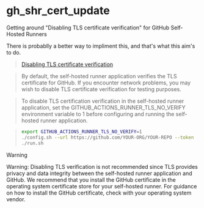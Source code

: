# gh_shr_cert_update
Getting around "Disabling TLS certificate verification" for GitHub Self-Hosted Runners

There is probablly a better way to impliment this, and that's what this aim's to do.

> [Disabling TLS certificate verification](https://docs.github.com/en/actions/hosting-your-own-runners/managing-self-hosted-runners/monitoring-and-troubleshooting-self-hosted-runners#disabling-tls-certificate-verification)

> By default, the self-hosted runner application verifies the TLS certificate for GitHub. If you encounter network problems, you may wish to disable TLS certificate verification for testing purposes.

> To disable TLS certification verification in the self-hosted runner application, set the GITHUB_ACTIONS_RUNNER_TLS_NO_VERIFY environment variable to 1 before configuring and running the self-hosted runner application.

> ```bash
> export GITHUB_ACTIONS_RUNNER_TLS_NO_VERIFY=1
> ./config.sh --url https://github.com/YOUR-ORG/YOUR-REPO --token
> ./run.sh
> ```

> [!WARNING]
> Warning: Disabling TLS verification is not recommended since TLS provides privacy and data integrity between the self-hosted runner application and GitHub. We recommend that you install the GitHub certificate in the operating system certificate store for your self-hosted runner. For guidance on how to install the GitHub certificate, check with your operating system vendor.
